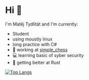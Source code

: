 ﻿# Hi :wave:
I'm Matěj Tydlitát and I'm currently:
- Student
- using moustly linux
- long practice with C#
- :seedling: working at [simple_chess](https://github.com/MatejTydli/simple_chess)
- :computer: learning basic of syber security
- :crab: getting better at Rust

[![Top Langs](https://github-readme-stats.vercel.app/api/top-langs/?username=MatejTydli&hide=ASP.net,HLSL,ShaderLab,Objective-C%2B%2B,CMake,Makefile&theme=tokyonight&hide_border=true&text_color=ffffff)](https://github.com/MatejTydli)
